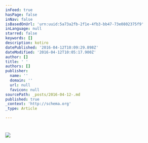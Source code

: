 ```yaml
---
inFeed: true
hasPage: false
inNav: false
isBasedOnUrl: 'urn:uuid:5a73a2fb-2f1e-4fb3-bb47-73e0802375f9'
inLanguage: null
starred: false
keywords: []
description: kotiro
datePublished: '2016-04-12T10:09:29.898Z'
dateModified: '2016-04-12T10:05:17.900Z'
author: []
title: ' '
authors: []
publisher:
  name: ''
  domain: ''
  url: null
  favicon: null
sourcePath: _posts/2016-04-12-.md
published: true
_context: 'http://schema.org'
_type: Article

---
```

# ![](https://the-grid-user-content.s3-us-west-2.amazonaws.com/17a40e2b-46ad-430e-a54f-ad8b2dd9698d.png)